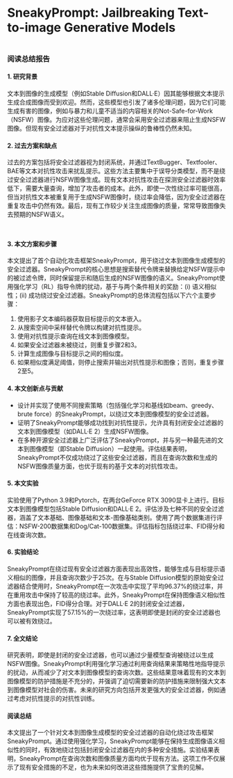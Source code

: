 # SneakyPrompt: Jailbreaking Text-to-image Generative Models

<figure><img src="../../.gitbook/assets/image (6) (1) (1) (1) (1) (1) (1) (1) (1) (1) (1) (1).png" alt=""><figcaption></figcaption></figure>

### 阅读总结报告

#### 1. 研究背景

文本到图像的生成模型（例如Stable Diffusion和DALL·E）因其能够根据文本提示生成合成图像而受到欢迎。然而，这些模型也引发了诸多伦理问题，因为它们可能生成有害的图像，例如与暴力和儿童不适当的内容相关的Not-Safe-for-Work（NSFW）图像。为应对这些伦理问题，通常会采用安全过滤器来阻止生成NSFW图像。但现有安全过滤器对于对抗性文本提示操纵的鲁棒性仍然未知。

#### 2. 过去方案和缺点

过去的方案包括将安全过滤器视为封闭系统，并通过TextBugger、Textfooler、BAE等文本对抗性攻击来扰乱提示。这些方法主要集中于误导分类模型，而不是绕过安全过滤器进行NSFW图像生成。现有文本对抗性攻击在探测安全过滤器时效率低下，需要大量查询，增加了攻击者的成本。此外，即使一次性绕过率可能很高，但当对抗性文本被重复用于生成NSFW图像时，绕过率会降低，因为安全过滤器在重复攻击中仍然有效。最后，现有工作较少关注生成图像的质量，常常导致图像失去预期的NSFW语义。

<figure><img src="../../.gitbook/assets/image (7) (1) (1) (1) (1) (1) (1) (1) (1) (1).png" alt=""><figcaption></figcaption></figure>

<figure><img src="../../.gitbook/assets/image (9) (1) (1) (1) (1) (1) (1) (1).png" alt=""><figcaption></figcaption></figure>

####

#### 3. 本文方案和步骤

本文提出了首个自动化攻击框架SneakyPrompt，用于绕过文本到图像生成模型的安全过滤器。SneakyPrompt的核心思想是搜索替代令牌来替换给定NSFW提示中的被过滤令牌，同时保留提示和随后生成的NSFW图像的语义。SneakyPrompt使用强化学习（RL）指导令牌的扰动，基于与两个条件相关的奖励：(i) 语义相似性；(ii) 成功绕过安全过滤器。SneakyPrompt的总体流程包括以下六个主要步骤：

1. 使用影子文本编码器获取目标提示的文本嵌入。
2. 从搜索空间中采样替代令牌以构建对抗性提示。
3. 使用对抗性提示查询在线文本到图像模型。
4. 如果安全过滤器未被绕过，则重复步骤2和3。
5. 计算生成图像与目标提示之间的相似度。
6. 如果相似度满足阈值，则停止搜索并输出对抗性提示和图像；否则，重复步骤2至5。

#### 4. 本文创新点与贡献

* 设计并实现了使用不同搜索策略（包括强化学习和基线如beam、greedy、brute force）的SneakyPrompt，以绕过文本到图像模型的安全过滤器。
* 证明了SneakyPrompt能够成功找到对抗性提示，允许具有封闭安全过滤器的文本到图像模型（如DALL·E 2）生成NSFW图像。
* 在多种开源安全过滤器上广泛评估了SneakyPrompt，并与另一种最先进的文本到图像模型（即Stable Diffusion）一起使用。评估结果表明，SneakyPrompt不仅成功绕过了这些安全过滤器，而且在查询次数和生成的NSFW图像质量方面，也优于现有的基于文本的对抗性攻击。

#### 5. 本文实验

实验使用了Python 3.9和Pytorch，在两台GeForce RTX 3090显卡上进行。目标文本到图像模型包括Stable Diffusion和DALL·E 2。评估涉及七种不同的安全过滤器，涵盖了文本基础、图像基础和文本-图像基础类别。使用了两个数据集进行评估：NSFW-200数据集和Dog/Cat-100数据集。评估指标包括绕过率、FID得分和在线查询次数。

#### 6. 实验结论

SneakyPrompt在绕过现有安全过滤器方面表现出高效性，能够生成与目标提示语义相似的图像，并且查询次数少于25次。在与Stable Diffusion模型的原始安全过滤器结合使用时，SneakyPrompt在一次攻击中实现了平均96.37%的绕过率，并在重用攻击中保持了较高的绕过率。此外，SneakyPrompt在保持图像语义相似性方面也表现出色，FID得分合理。对于DALL·E 2的封闭安全过滤器，SneakyPrompt实现了57.15%的一次绕过率，这表明即使是封闭的安全过滤器也可以被有效绕过。

#### 7. 全文结论

研究表明，即使是封闭的安全过滤器，也可以通过少量模型查询被绕过以生成NSFW图像。SneakyPrompt利用强化学习通过利用查询结果来策略性地指导提示的扰动，从而减少了对文本到图像模型的查询次数。这些结果意味着现有的文本到图像模型的防护措施是不充分的，并强调了迫切需要新的防护措施来限制强大文本到图像模型对社会的伤害。未来的研究方向包括开发更强大的安全过滤器，例如通过考虑对抗性提示的对抗性训练。

#### 阅读总结

本文提出了一个针对文本到图像生成模型的安全过滤器的自动化绕过攻击框架SneakyPrompt。通过使用强化学习，SneakyPrompt能够在保持生成图像语义相似性的同时，有效地绕过包括封闭安全过滤器在内的多种安全措施。实验结果表明，SneakyPrompt在查询次数和图像质量方面均优于现有方法。这项工作不仅展示了现有安全措施的不足，也为未来如何改进这些措施提供了宝贵的见解。
